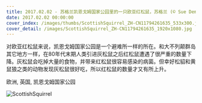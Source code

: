 ```yaml
---
title: 2017.02.02 - 苏格兰凯恩戈姆国家公园里的一只欧亚红松鼠，苏格兰 (© Sue Demetriou/Offset)
date: 2017.02.02 00:00:00
cover_index: /images/thumbs/ScottishSquirrel_ZH-CN11794261635_533x300.jpg
cover_detail: /images/ScottishSquirrel_ZH-CN11794261635_1920x1080.jpg
---
```


对欧亚红松鼠来说，凯恩戈姆国家公园是一个避难所一样的所在。和大不列颠群岛其它地方一样，在80年代末期人类引进灰松鼠之后红松鼠遭遇了很严重的数量下降。灰松鼠会吃掉大量的食物，并带来红松鼠很容易感染的病菌。但幸好松貂和黄鼠狼之类的动物发现灰松鼠很好吃，所以红松鼠的数量才又有所上升。

欧洲, 英国, 凯恩戈姆国家公园

![ScottishSquirrel](/images/ScottishSquirrel_ZH-CN11794261635_1920x1080.jpg)
